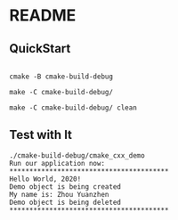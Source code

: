 # README

## QuickStart

```shell

cmake -B cmake-build-debug

make -C cmake-build-debug/ 

make -C cmake-build-debug/ clean
```

## Test with It

```shell
./cmake-build-debug/cmake_cxx_demo
Run our application now:
****************************************
Hello World, 2020!
Demo object is being created
My name is: Zhou Yuanzhen
Demo object is being deleted
****************************************
```

